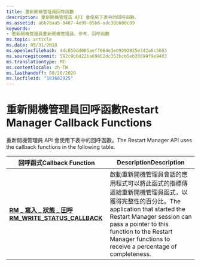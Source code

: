 ```yaml
---
title: 重新開機管理員回呼函數
description: 重新開機管理員 API 會使用下表中的回呼函數。
ms.assetid: abb78aa5-0487-4e99-85b6-adc38b600c09
keywords:
- 重新開機管理員重新開機管理員、參考、回呼函數
ms.topic: article
ms.date: 05/31/2018
ms.openlocfilehash: 44c850dd805aeff664e3e09292825e342a6c5603
ms.sourcegitcommit: 592c9bbd22ba69802dc353bcb5eb30699f9e9403
ms.translationtype: MT
ms.contentlocale: zh-TW
ms.lasthandoff: 08/20/2020
ms.locfileid: "103682925"
---
```

# <a name="restart-manager-callback-functions"></a><span data-ttu-id="071de-104">重新開機管理員回呼函數</span><span class="sxs-lookup"><span data-stu-id="071de-104">Restart Manager Callback Functions</span></span>

<span data-ttu-id="071de-105">重新開機管理員 API 會使用下表中的回呼函數。</span><span class="sxs-lookup"><span data-stu-id="071de-105">The Restart Manager API uses the callback functions in the following table.</span></span>



| <span data-ttu-id="071de-106">回呼函式</span><span class="sxs-lookup"><span data-stu-id="071de-106">Callback Function</span></span>                                               | <span data-ttu-id="071de-107">Description</span><span class="sxs-lookup"><span data-stu-id="071de-107">Description</span></span>                                                                                                                                                            |
|-----------------------------------------------------------------|------------------------------------------------------------------------------------------------------------------------------------------------------------------------|
| [<span data-ttu-id="071de-108">**RM \_ 寫入 \_ 狀態 \_ 回呼**</span><span class="sxs-lookup"><span data-stu-id="071de-108">**RM\_WRITE\_STATUS\_CALLBACK**</span></span>](/windows/win32/api/restartmanager/nc-restartmanager-rm_write_status_callback) | <span data-ttu-id="071de-109">啟動重新開機管理員會話的應用程式可以將此函式的指標傳遞給重新開機管理員函式，以獲得完整性的百分比。</span><span class="sxs-lookup"><span data-stu-id="071de-109">The application that started the Restart Manager session can pass a pointer to this function to the Restart Manager functions to receive a percentage of completeness.</span></span> |



 

 

 